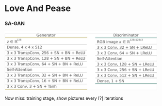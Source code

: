 # Love And Pease

### SA-GAN
![Image text](MODEL.png)

Now miss: training stage, show pictures every [?] iterations